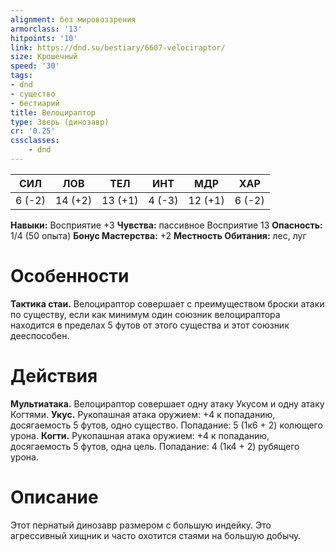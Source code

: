 ```yaml
---
alignment: без мировоззрения
armorclass: '13'
hitpoints: '10'
link: https://dnd.su/bestiary/6607-velociraptor/
size: Крошечный
speed: '30'
tags:
- dnd
- существо
- бестиарий
title: Велоцираптор
type: Зверь (динозавр)
cr: '0.25'
cssclasses:
    - dnd
---
```



| СИЛ | ЛОВ | ТЕЛ | ИНТ | МДР | ХАР |
|---|---|---|---|---|---|
| 6 (-2) | 14 (+2) | 13 (+1) | 4 (-3) | 12 (+1) | 6 (-2) |
**Навыки:** Восприятие +3
**Чувства:** пассивное Восприятие 13
**Опасность:** 1/4 (50 опыта)
**Бонус Мастерства:** +2
**Местность Обитания:** лес, луг


# Особенности
**Тактика стаи.** Велоцираптор совершает с преимуществом броски атаки по существу, если как минимум один союзник велоцираптора находится в пределах 5 футов от этого существа и этот союзник дееспособен.


# Действия
**Мультиатака.** Велоцираптор совершает одну атаку Укусом и одну атаку Когтями.
**Укус.** Рукопашная атака оружием: +4 к попаданию, досягаемость 5 футов, одно существо. Попадание: 5 (1к6 + 2) колющего урона.
**Когти.** Рукопашная атака оружием: +4 к попаданию, досягаемость 5 футов, одна цель. Попадание: 4 (1к4 + 2) рубящего урона.


# Описание
Этот пернатый динозавр размером с большую индейку. Это агрессивный хищник и часто охотится стаями на большую добычу.